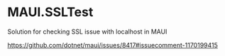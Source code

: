 # MAUI.SSLTest

Solution for checking SSL issue with localhost in MAUI

https://github.com/dotnet/maui/issues/8417#issuecomment-1170199415


